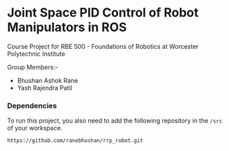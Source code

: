 # Joint Space PID Control of Robot Manipulators in ROS

Course Project for RBE 500 - Foundations of Robotics at Worcester Polytechnic Institute

Group Members:-
- Bhushan Ashok Rane
- Yash Rajendra Patil

### Dependencies

To run this project, you also need to add the following repository in the `/src` of your workspace.

```
https://github.com/ranebhushan/rrp_robot.git
```